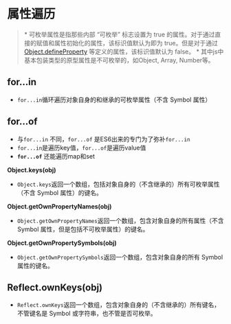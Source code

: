 # 属性遍历

> \*   可枚举属性是指那些内部 “可枚举” 标志设置为 true 的属性。对于通过直接的赋值和属性初始化的属性，该标识值默认为即为 true。但是对于通过 [Object.defineProperty](https://developer.mozilla.org/en-US/docs/Web/JavaScript/Reference/Global_Objects/Object/defineProperty "Object.defineProperty") 等定义的属性，该标识值默认为 false。
> \*   其中js中基本包装类型的原型属性是不可枚举的，如Object, Array, Number等。

## **for...in**

-   `for...in`循环遍历对象自身的和继承的可枚举属性（不含 Symbol 属性）

## for...of

-   与`for...in` 不同，`for...of` 是ES6出来的专门为了弥补`for...in`
-   `for...in`是遍历key值，`for...of`是遍历value值
-   **`for...of`** 还能遍历map和set

**Object.keys(obj)**

-   `Object.keys`返回一个数组，包括对象自身的（不含继承的）所有可枚举属性（不含 Symbol 属性）的键名。

**Object.getOwnPropertyNames(obj)**

-   `Object.getOwnPropertyNames`返回一个数组，包含对象自身的所有属性（不含 Symbol 属性，但是包括不可枚举属性）的键名。

**Object.getOwnPropertySymbols(obj)**

-   `Object.getOwnPropertySymbols`返回一个数组，包含对象自身的所有 Symbol 属性的键名。

## **Reflect.ownKeys(obj)**

-   `Reflect.ownKeys`返回一个数组，包含对象自身的（不含继承的）所有键名，不管键名是 Symbol 或字符串，也不管是否可枚举。
